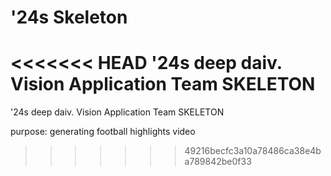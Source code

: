 # '24s Skeleton
<<<<<<< HEAD
'24s deep daiv. Vision Application Team SKELETON
=======
'24s deep daiv. Vision Application Team SKELETON

purpose: generating football highlights video
>>>>>>> 49216becfc3a10a78486ca38e4ba789842be0f33
